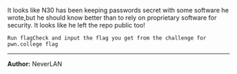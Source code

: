 It looks like N30 has been keeping passwords secret with some software he wrote,but he should know better than to rely on proprietary software for security.
It looks like he left the repo public too!

```Run flagCheck and input the flag you get from the challenge for pwn.college flag```

---
**Author:** NeverLAN 
